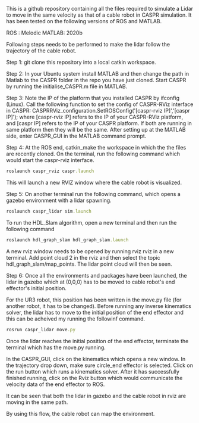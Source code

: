 This is a github repository containing all the files required to simulate a Lidar to move in the same velocity as that of a cable robot in CASPR simulation.
It has been tested on the following versions of ROS and MATLAB.

ROS : Melodic
MATLAB: 2020b

Following steps needs to be performed to make the lidar follow the trajectory of the cable robot.

Step 1: 
git clone this repository into a local catkin workspace.

Step 2: 
In your Ubuntu system install MATLAB and then change the path in Matlab to the CASPR folder in the repo you have just cloned. Start CASPR by running the initialise_CASPR.m file in MATLAB.

Step 3:
Note the IP of the platform that you installed CASPR by ifconfig (Linux).
Call the following function to set the config of CASPR-RViz interface in CASPR:
CASPRRViz_configuration.SetROSConfig('[caspr-rviz IP]','[caspr IP]');
where [caspr-rviz IP] refers to the IP of your CASPR-RViz platform, and [caspr IP] refers to the IP of your CASPR platform. If both are running in same platform then they will be the same. 
After setting up at the MATLAB side, enter CASPR_GUI in the MATLAB command prompt.

Step 4:
At the ROS end, catkin_make the workspace in which the the files are recently cloned. 
On the terminal, run the following command which would start the caspr-rviz interface. 

```ruby
roslaunch caspr_rviz caspr.launch
```
This will launch a new RVIZ window where the cable robot is visualized.

Step 5:
On another terminal run the following command, which opens a gazebo environment with a lidar spawning.
```ruby
roslaunch caspr_lidar sim.launch
```
To run the HDL_Slam algorithm, open a new terminal and then run the following command
```ruby
roslaunch hdl_graph_slam hdl_graph_slam.launch
```
A new rviz window needs to be opened by running rviz rviz in a new terminal. Add point cloud 2 in the rviz and then select the topic hdl_graph_slam/map_points.
The lidar point cloud will then be seen.

Step 6:
Once all the environments and packages have been launched, the lidar in gazebo which at (0,0,0) has to be moved to cable robot's end effector's initial position. 

For the UR3 robot, this position has been written in the move.py file (for another robot, it has to be changed). 
Before running any inverse kinematics solver, the lidar has to move to the initial position of the end effector and this can be acheived my running the followinf command.
```ruby
rosrun caspr_lidar move.py
```
Once the lidar reaches the initial position of the end effector, terminate the terminal which has the move.py running.

In the CASPR_GUI, click on the kinematics which opens a new window. In the trajectory drop down, make sure circle_end effector is selected. 
Click on the run button which runs a kinematics solver. After it has successfully finished running, click on the Rviz button which would communicate the velocity data of the end effector to ROS.

It can be seen that both the lidar in gazebo and the cable robot in rviz are moving in the same path. 

By using this flow, the cable robot can map the environment.
